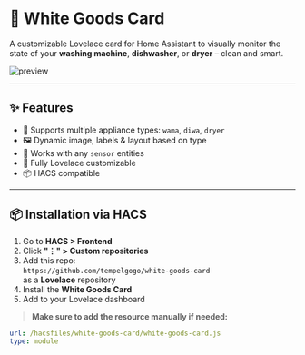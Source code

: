 # 🧺 White Goods Card

A customizable Lovelace card for Home Assistant to visually monitor the state of your **washing machine**, **dishwasher**, or **dryer** – clean and smart.

![preview](https://github.com/dein-github-name/white-goods-card/assets/preview.png)

---

## ✨ Features

- 🧼 Supports multiple appliance types: `wama`, `diwa`, `dryer`
- 🖼️ Dynamic image, labels & layout based on type
- 🔌 Works with any `sensor` entities
- 🧠 Fully Lovelace customizable
- 📦 HACS compatible

---

## 📦 Installation via HACS

1. Go to **HACS > Frontend**
2. Click **"⋮" > Custom repositories**
3. Add this repo:  
   `https://github.com/tempelgogo/white-goods-card`  
   as a **Lovelace** repository
4. Install the **White Goods Card**
5. Add to your Lovelace dashboard

> **Make sure to add the resource manually if needed:**

```yaml
url: /hacsfiles/white-goods-card/white-goods-card.js
type: module
